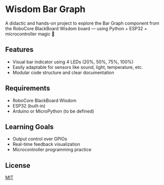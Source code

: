 # Wisdom Bar Graph

A didactic and hands-on project to explore the Bar Graph component from the RoboCore BlackBoard Wisdom board — using Python + ESP32 + microcontroller magic 💛

## Features
- Visual bar indicator using 4 LEDs (20%, 50%, 75%, 100%)
- Easily adaptable for sensors like sound, light, temperature, etc.
- Modular code structure and clear documentation

## Requirements
- RoboCore BlackBoard Wisdom
- ESP32 (built-in)
- Arduino or MicroPython (to be defined)

## Learning Goals
- Output control over GPIOs
- Real-time feedback visualization
- Microcontroller programming practice

## License
[MIT](LICENSE)
